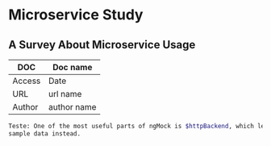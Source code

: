 # Microservice Study
## A Survey About Microservice Usage

| DOC | Doc name |
| ------ | ------ |
| Access | Date |
| URL | url name |
| Author | author name |

```sh
Teste: One of the most useful parts of ngMock is $httpBackend, which lets us mock XHR requests in tests, and return 
sample data instead.
```
